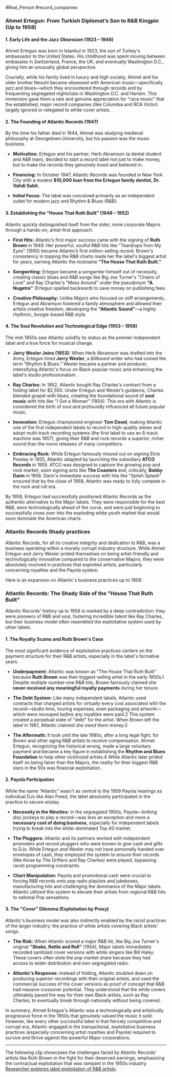 #Real_Person #record_companies 
### **Ahmet Ertegun: From Turkish Diplomat’s Son to R&B Kingpin (Up to 1958)**

#### **1. Early Life and the Jazz Obsession (1923 – 1946)**

Ahmet Ertegun was born in Istanbul in 1923, the son of Turkey's ambassador to the United States. His childhood was spent moving between embassies in Switzerland, France, the UK, and eventually Washington D.C., giving him an unusually global perspective.

Crucially, while his family lived in luxury and high society, Ahmet and his older brother Nesuhi became obsessed with American music—specifically jazz and blues—which they encountered through records and by frequenting segregated nightclubs in Washington D.C. and Harlem. This immersion gave them a rare and genuine appreciation for "race music" that the established, major record companies (like Columbia and RCA Victor) largely ignored or relegated to white cover artists.

#### **2. The Founding of Atlantic Records (1947)**

By the time his father died in 1944, Ahmet was studying medieval philosophy at Georgetown University, but his passion was the music business.

- **Motivation:** Ertegun and his partner, Herb Abramson (a dental student and A&R man), decided to start a record label not just to make money, but to make the records they genuinely loved and believed in.
    
- **Financing:** In October 1947, Atlantic Records was founded in New York City with a modest **$10,000 loan from the Ertegun family dentist, Dr. Vahdi Sabit.**
    
- **Initial Focus:** The label was conceived primarily as an independent outlet for modern jazz and Rhythm & Blues (R&B).
    

#### **3. Establishing the "House That Ruth Built" (1948 – 1952)**

Atlantic quickly distinguished itself from the older, more corporate Majors through a hands-on, artist-first approach.

- **First Hits:** Atlantic’s first major success came with the signing of **Ruth Brown** in 1949. Her powerful, soulful R&B hits like "Teardrops from My Eyes" (1950) became Atlantic’s first million-selling record. Brown's consistency in topping the R&B charts made her the label's biggest artist for years, earning Atlantic the nickname **"The House That Ruth Built."**
    
- **Songwriting:** Ertegun became a songwriter himself out of necessity, creating classic blues and R&B songs like Big Joe Turner's "Chains of Love" and Ray Charles's "Mess Around" under the pseudonym **"A. Nugetre"** (Ertegun spelled backward) to save money on publishing fees.
    
- **Creative Philosophy:** Unlike Majors who focused on stiff arrangements, Ertegun and Abramson fostered a family atmosphere and allowed their artists creative freedom, developing the **"Atlantic Sound"**—a highly rhythmic, boogie-based R&B style.
    

#### **4. The Soul Revolution and Technological Edge (1953 – 1958)**

The mid-1950s saw Atlantic solidify its status as the premier independent label and a true force for musical change.

- **Jerry Wexler Joins (1953):** When Herb Abramson was drafted into the Army, Ertegun hired **Jerry Wexler**, a _Billboard_ writer who had coined the term "Rhythm & Blues." Wexler became a partner and producer, intensifying Atlantic's focus on Black popular music and enhancing the label's studio professionalism.
    
- **Ray Charles:** In 1952, Atlantic bought Ray Charles's contract from a folding label for $2,500. Under Ertegun and Wexler’s guidance, Charles blended gospel with blues, creating the foundational sound of **soul music** with hits like "I Got a Woman" (1954). This era with Atlantic is considered the birth of soul and profoundly influenced all future popular music.
    
- **Innovation:** Ertegun championed engineer **Tom Dowd**, making Atlantic one of the first independent labels to record in high-quality stereo and adopt multi-track recording systems (the first label to use an 8-track machine was 1957), giving their R&B and rock records a superior, richer sound than the mono releases of many competitors.
    
- **Embracing Rock:** While Ertegun famously missed out on signing Elvis Presley in 1955, Atlantic adapted by launching the subsidiary **ATCO Records** in 1955. ATCO was designed to capture the growing pop and rock market, soon signing acts like **The Coasters** and, critically, **Bobby Darin** in 1958. Darin's immediate success with hits like "Splish Splash" ensured that by the close of 1958, Atlantic was ready to fully compete in the rock and roll era.
    

By 1958, Ertegun had successfully positioned Atlantic Records as the authentic alternative to the Major labels. They were responsible for the best R&B, were technologically ahead of the curve, and were just beginning to successfully cross over into the exploding white youth market that would soon dominate the American charts.


### Atlantic Records Shady practices
Atlantic Records, for all its creative integrity and dedication to R&B, was a business operating within a morally corrupt industry structure. While Ahmet Ertegun and Jerry Wexler prided themselves on being artist-friendly and technologically innovative compared to the conservative Majors, they were absolutely involved in practices that exploited artists, particularly concerning royalties and the Payola system.

Here is an expansion on Atlantic's business practices up to 1958:

### **Atlantic Records: The Shady Side of the "House That Ruth Built"**

Atlantic Records' history up to 1958 is marked by a deep contradiction: they were pioneers of R&B and soul, fostering incredible talent like Ray Charles, but their business model often resembled the exploitative system used by other labels.

#### **1. The Royalty Scams and Ruth Brown's Case**

The most significant evidence of exploitative practices centers on the payment structure for their R&B artists, especially in the label's formative years.

- **Underpayment:** Atlantic was known as "The House That Ruth Built" because **Ruth Brown** was their biggest-selling artist in the early 1950s.1 Despite multiple number-one R&B hits, Brown famously claimed she **never received any meaningful royalty payments** during her tenure.
    
- **The Debt System:** Like many independent labels, Atlantic used contracts that charged artists for virtually every cost associated with the record—studio time, touring expenses, even packaging and artwork—which were recouped _before_ any royalties were paid.2 This system created a perpetual state of "debt" for the artist. When Brown left the label in 1961, Atlantic claimed _she owed them_ money.3
    
- **The Aftermath:** It took until the late 1980s, after a long legal fight, for Brown and other aging R&B artists to receive compensation. Ahmet Ertegun, recognizing the historical wrong, made a large voluntary payment and became a key figure in establishing the **Rhythm and Blues Foundation** to help other victimized artists.4 While Atlantic later prided itself on being fairer than the Majors, the reality for their biggest R&B stars in the 50s was financial exploitation.
    

#### **2. Payola Participation**

While the name "Atlantic" wasn't as central to the 1959 Payola hearings as individual DJs like Alan Freed, the label absolutely participated in the practice to secure airplay.

- **Necessity in the Nineties:** In the segregated 1950s, Payola—bribing disc jockeys to play a record—was less an exception and more a **necessary cost of doing business**, especially for independent labels trying to break into the white-dominated Top 40 market.
    
- **The Pluggers:** Atlantic and its partners worked with independent promoters and record pluggers who were known to give cash and gifts to DJs. While Ertegun and Wexler may not have personally handed over envelopes of cash, they employed the system to ensure their records (like those by The Drifters and Ray Charles) were played, bypassing racist programming constraints.
    
- **Chart Manipulation:** Payola and promotional cash were crucial to forcing R&B records onto pop radio playlists and jukeboxes, manufacturing hits and challenging the dominance of the Major labels. Atlantic utilized this system to elevate their artists from regional R&B hits to national Pop sensations.
    

#### **3. The "Cover" Dilemma (Exploitation by Proxy)**

Atlantic's business model was also indirectly enabled by the racist practices of the larger industry: the practice of white artists covering Black artists' songs.

- **The Risk:** When Atlantic scored a major R&B hit, like Big Joe Turner's original **"Shake, Rattle and Roll"** (1954), Major labels immediately recorded sanitized cover versions with white singers like Bill Haley. These covers often stole the pop market share because they had access to wider distribution and non-segregated radio.
    
- **Atlantic's Response:** Instead of folding, Atlantic doubled down on producing _superior_ recordings with their original artists, and used the commercial success of the cover versions as proof of concept that R&B had massive crossover potential. They understood that the white covers ultimately paved the way for their own Black artists, such as Ray Charles, to eventually break through nationally without being covered.
    

In summary, Ahmet Ertegun's Atlantic was a technologically and artistically progressive force in the 1950s that genuinely valued the music it sold. However, like every other successful label in that fiercely competitive and corrupt era, Atlantic engaged in the transactional, exploitative business practices (especially concerning artist royalties and Payola) required to survive and thrive against the powerful Major corporations.

---

The following clip showcases the challenges faced by Atlantic Records' artists like Ruth Brown in the fight for their deserved earnings, emphasizing the contractual exploitation that was rampant in the 1950s industry: [Researcher explores label exploitation of R&B artists](https://www.google.com/search?q=https://www.youtube.com/watch%3Fv%3DkIvYpox0Fpc).